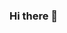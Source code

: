 ### Hi there 👋

<!--
**guillobr/guillobr** is a ✨ _special_ ✨ repository because its `README.md` (this file) appears on your GitHub profile.

Here are some ideas to get you started:

Hola, Bienvenido a mi perfil! 👋

Examinate / Fondo: Ruta 1, California
Me gustan los negocios y la tecnología por que creo que son la mejor forma de solucionar problemas. Me motiva aprender haciendo y me gusta trabajar de forma sistémica y con un plan claro, mejor en equipo. Si puedo ayudarte, con gusto lo haré.
Tech Skills
javascript css html react redux node express postgresql sequelize
Soft Skills

    Trabajo en equipo, esfuerzo y constancia
    Relaciones interpersonales.
    Compromiso.
    Planificación y organización.
    Resiliencia
    Scrum
    Perseverancia
    Me gusta aceptar nuevos desafíos, asumir riesgos, estar en constante aprendizaje, resolver problemas y escalar las soluciones

